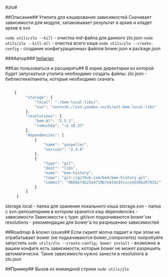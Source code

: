 #zlo#

##Описание##
Утилита для кэширования зависимостей
Скачивает зависимости для модуля, запаковывает результат в архив и кладет архив в svn

`node utils/zlo --kill`  - очистка md-файла для данного zlo.json
`node utils/zlo --kill-all`  - очистка всего кэша
`node utils/zlo --create-config`  - создание конфигурационных файлов bower.json и package.json


###Автор###
[heliarian ](https://staff.yandex-team.ru/heliarian )

##Как пользоваться и расширять##
В корне директории из которой будет запускаться утилита необходимо создать файлы:
 zlo.json - библиотеки/пакеты, которые необходимо скачать

```javascript

    {
         "storage": {
             "local": "./bem-local-libs/",
             "svn": "svn+ssh://svn.yandex.ru/direct-bem-local-libs"
         },
         "resolutions": {
             "bem-bl": "2.5.1",
             "romochka": "~2.10.27"
         },
         "dependencies": [
             {
                 "name": "yaspeller",
                 "version": "2.4.0"
             },
             {
                 "type": "git",
                 "dest": "libs",
                 "name": "bem-history",
                 "repo": "git://github.com/bem/bem-history.git",
                 "commit": "0660e7db23a4719b7e43dc6fccce43d9b267031c"
             }
         ]
     }

```
storage.local - папка для хранения локального кэша
storage.svn - папка с svn-репозиторием в котором хранится кэш
dependencies - зависимости
Зависимости с type: git/svn подкачиваются bower'ом
resolutions - рекомендации для bower'а по разрешению зависимостей


##Roadmap & known issues##
Если скрипт молча падает и при этом не отрабатывает bower (не подкачиваются bower_components)
попробуйте запустить `node utils/zlo --create-config; bower install` - возможно в вашем конфиге есть зависимости, которые
bower не может разрешить автоматически. Такие зависимости нужно занести в resolutions в  zlo.json



##Пример##
Вызов из командной строки
`node utils/zlo`
